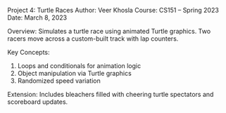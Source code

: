 Project 4: Turtle Races
Author: Veer Khosla
Course: CS151 – Spring 2023
Date: March 8, 2023

Overview:
Simulates a turtle race using animated Turtle graphics. Two racers move across a custom-built track with lap counters.

Key Concepts:
1. Loops and conditionals for animation logic
2. Object manipulation via Turtle graphics
3. Randomized speed variation

Extension:
Includes bleachers filled with cheering turtle spectators and scoreboard updates.
